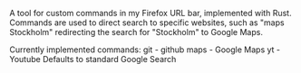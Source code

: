 A tool for custom commands in my Firefox URL bar, implemented with Rust.
Commands are used to direct search to specific websites, such as "maps Stockholm" redirecting the search for "Stockholm" to Google Maps.

Currently implemented commands:
git     - github
maps   - Google Maps
yt     - Youtube
Defaults to standard Google Search
